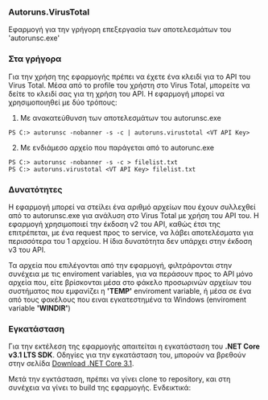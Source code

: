 ﻿### Autoruns.VirusTotal

Εφαρμογή για την γρήγορη επεξεργασία των αποτελεσμάτων του 'autorunsc.exe'

### Στα γρήγορα
Για την χρήση της εφαρμογής πρέπει να έχετε ένα κλειδί για το API του Virus Total. Μέσα από το profile του χρήστη στο Virus Total, μπορείτε να δείτε το κλειδί σας για τη χρήση του API.
Η εφαρμογή μπορεί να χρησιμοποιηθεί με δύο τρόπους:

1. Με ανακατεύθυνση των αποτελεσμάτων του autorunsc.exe   
```
PS C:> autorunsc -nobanner -s -c | autoruns.virustotal <VT API Key>
```
2. Με ενδιάμεσο αρχείο που παράγεται από το autorunc.exe
```
PS C:> autorunsc -nobanner -s -c > filelist.txt
PS C:> autoruns.virustotal <VT API Key> filelist.txt
```

### Δυνατότητες
Η εφαρμογή μπορεί να στείλει ένα αριθμό αρχείων που έχουν συλλεχθεί από το autorunsc.exe για ανάλυση στο Virus Total με χρήση του API του. Η εφαρμογή χρησιμοποιεί την έκδοση v2 του API, καθώς έτσι της επιτρέπεται, με ένα request προς το service, να λάβει αποτελέσματα για περισσότερα του 1 αρχείου. Η ίδια δυνατότητα δεν υπάρχει στην έκδοση v3 του API.

Τα αρχεία που επιλέγονται από την εφαρμογή, φιλτράρονται στην συνέχεια με τις enviroment variables, για να περάσουν προς το API μόνο αρχεία που, είτε βρίσκονται μέσα στο φάκελο προσωρινών αρχείων του συστήματος που εμφανίζει η **'TEMP'** enviroment variable, ή μέσα σε ένα από τους φακέλους που ειναι εγκατεστημένα τα Windows (enviroment variable **'WINDIR'**)

### Εγκατάσταση
Για την εκτέλεση της εφαρμογής απαιτείται η εγκατάσταση του **.NET Core v3.1 LTS SDK**. Οδηγίες για την εγκατάσταση του, μπορούν να βρεθούν στην σελίδα [Download .NET Core 3.1](https://dotnet.microsoft.com/en-us/download/dotnet/3.1).

Μετά την εγκτάσταση, πρέπει να γίνει clone το repository, και στη συνέχεια να γίνει το build της εφαρμογής. Ενδεικτικά:

